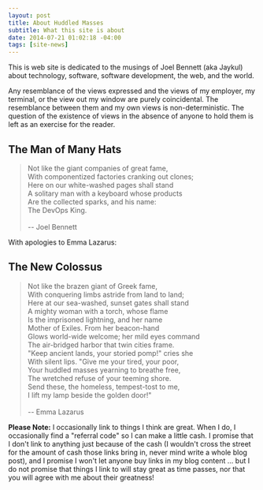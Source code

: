 ```yaml
---
layout: post
title: About Huddled Masses
subtitle: What this site is about
date: 2014-07-21 01:02:18 -04:00
tags: [site-news]
---
```


This is web site is dedicated to the musings of Joel Bennett (aka Jaykul)
about technology, software, software development, the web, and the world.

Any resemblance of the views expressed and the views of my employer, my terminal, or the view out my window
are purely coincidental. The resemblance between them and my own views is non-deterministic.
The question of the existence of views in the absence of anyone to hold them is left as an exercise for the reader.

The Man of Many Hats
--------------------

> Not like the giant companies of great fame,<br />
> With componentized factories cranking out clones;<br />
> Here on our white-washed pages shall stand<br />
> A solitary man with a keyboard whose products<br />
> Are the collected sparks, and his name:<br />
> The DevOps King.<br />
><br />
> -- Joel Bennett<br />

With apologies to Emma Lazarus:

The New Colossus
----------------

> Not like the brazen giant of Greek fame,<br />
> With conquering limbs astride from land to land;<br />
> Here at our sea-washed, sunset gates shall stand<br />
> A mighty woman with a torch, whose flame<br />
> Is the imprisoned lightning, and her name<br />
> Mother of Exiles. From her beacon-hand<br />
> Glows world-wide welcome; her mild eyes command<br />
> The air-bridged harbor that twin cities frame.<br />
> "Keep ancient lands, your storied pomp!" cries she<br />
> With silent lips. "Give me your tired, your poor,<br />
> Your huddled masses yearning to breathe free,<br />
> The wretched refuse of your teeming shore.<br />
> Send these, the homeless, tempest-tost to me,<br />
> I lift my lamp beside the golden door!"<br />
><br />
> -- Emma Lazarus<br />

**Please Note:** I occasionally link to things I think are great.
When I do, I occasionally find a "referral code" so I can make a little cash.
I promise that I don't link to anything just because of the cash
(I wouldn't cross the street for the amount of cash those links bring in, never mind write a whole blog post),
and I promise I won't let anyone buy links in my blog content ...
but I do not promise that things I link to will stay great as time passes,
nor that you will agree with me about their greatness!
